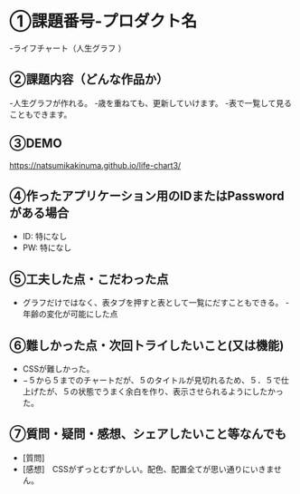 # ①課題番号-プロダクト名
-ライフチャート（人生グラフ  ）


## ②課題内容（どんな作品か）
-人生グラフが作れる。
-歳を重ねても、更新していけます。
-表で一覧して見ることもできます。
## ③DEMO
https://natsumikakinuma.github.io/life-chart3/

## ④作ったアプリケーション用のIDまたはPasswordがある場合

- ID: 特になし
- PW: 特になし

## ⑤工夫した点・こだわった点

- グラフだけではなく、表タブを押すと表として一覧にだすこともできる。
-年齢の変化が可能にした点

## ⑥難しかった点・次回トライしたいこと(又は機能)

- CSSが難しかった。
- −５から５までのチャートだが、５のタイトルが見切れるため、５．５で仕上げたが、５の状態でうまく余白を作り、表示させられるようにしたかった。


## ⑦質問・疑問・感想、シェアしたいこと等なんでも

- [質問]　
- [感想]　CSSがずっとむずかしい。配色、配置全てが思い通りにいきません。

